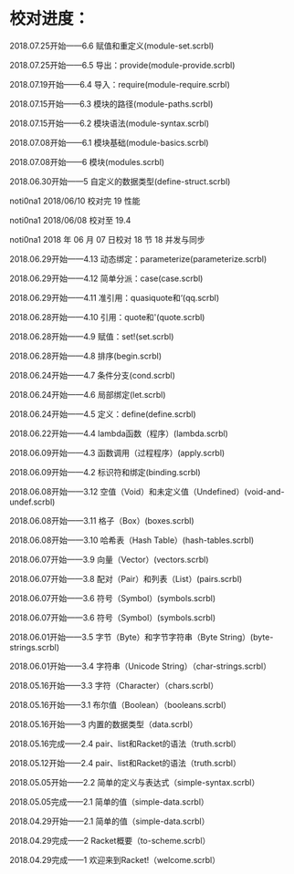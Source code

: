 # 校对进度：

2018.07.25开始——6.6 赋值和重定义(module-set.scrbl)

2018.07.25开始——6.5 导出：provide(module-provide.scrbl)

2018.07.19开始——6.4 导入：require(module-require.scrbl)

2018.07.15开始——6.3 模块的路径(module-paths.scrbl)

2018.07.15开始——6.2 模块语法(module-syntax.scrbl)

2018.07.08开始——6.1 模块基础(module-basics.scrbl)

2018.07.08开始——6 模块(modules.scrbl)

2018.06.30开始——5 自定义的数据类型(define-struct.scrbl)

noti0na1 2018/06/10 校对完 19 性能

noti0na1 2018/06/08 校对至 19.4

noti0na1 2018 年 06 月 07 日校对 18 节 18 并发与同步

2018.06.29开始——4.13 动态绑定：parameterize(parameterize.scrbl)

2018.06.29开始——4.12 简单分派：case(case.scrbl)

2018.06.29开始——4.11 准引用：quasiquote和‘(qq.scrbl)

2018.06.28开始——4.10 引用：quote和'(quote.scrbl)

2018.06.28开始——4.9 赋值：set!(set.scrbl)

2018.06.28开始——4.8 排序(begin.scrbl)

2018.06.24开始——4.7 条件分支(cond.scrbl)

2018.06.24开始——4.6 局部绑定(let.scrbl)

2018.06.24开始——4.5 定义：define(define.scrbl)

2018.06.22开始——4.4 lambda函数（程序）(lambda.scrbl)

2018.06.09开始——4.3 函数调用（过程程序）(apply.scrbl)

2018.06.09开始——4.2 标识符和绑定(binding.scrbl)

2018.06.08开始——3.12 空值（Void）和未定义值（Undefined）(void-and-undef.scrbl)

2018.06.08开始——3.11 格子（Box）(boxes.scrbl)

2018.06.08开始——3.10 哈希表（Hash Table）(hash-tables.scrbl)

2018.06.07开始——3.9 向量（Vector）(vectors.scrbl)

2018.06.07开始——3.8 配对（Pair）和列表（List）(pairs.scrbl)

2018.06.07开始——3.6 符号（Symbol）(symbols.scrbl)

2018.06.07开始——3.6 符号（Symbol）(symbols.scrbl)

2018.06.01开始——3.5 字节（Byte）和字节字符串（Byte String）(byte-strings.scrbl)

2018.06.01开始——3.4 字符串（Unicode String）（char-strings.scrbl）

2018.05.16开始——3.3 字符（Character）（chars.scrbl）

2018.05.16开始——3.1 布尔值（Boolean）（booleans.scrbl）

2018.05.16开始——3 内置的数据类型（data.scrbl）

2018.05.16完成——2.4 pair、list和Racket的语法（truth.scrbl）

2018.05.12开始——2.4 pair、list和Racket的语法（truth.scrbl）

2018.05.05开始——2.2 简单的定义与表达式（simple-syntax.scrbl）

2018.05.05完成——2.1 简单的值（simple-data.scrbl）

2018.04.29开始——2.1 简单的值（simple-data.scrbl）

2018.04.29完成——2 Racket概要（to-scheme.scrbl）

2018.04.29完成——1 欢迎来到Racket!（welcome.scrbl）
